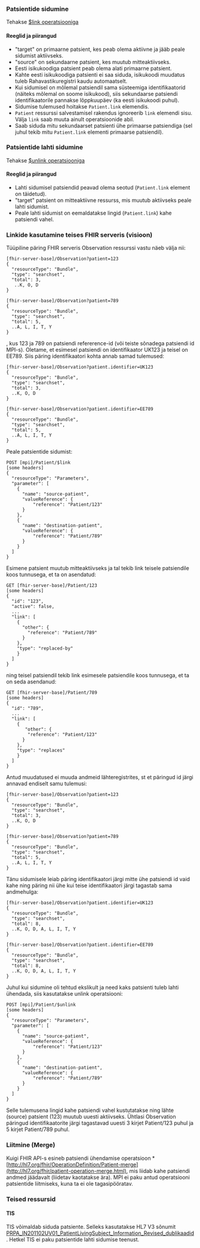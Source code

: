 ### Patsientide sidumine
Tehakse [$link operatsiooniga](OperationDefinition-patient-link.html)

#### Reeglid ja piirangud
- "target" on primaarne patsient, kes peab olema aktiivne ja jääb peale sidumist aktiivseks.
- "source" on sekundaarne patsient, kes muutub mitteaktiivseks.
- Eesti isikukoodiga patsient peab olema alati primaarne patsient.
- Kahte eesti isikukoodiga patsienti ei saa siduda, isikukoodi muudatus tuleb Rahavastikuregistri kaudu automaatselt.
- Kui sidumisel on mõlemal patsiendil sama süsteemiga identifikaatorid (näiteks mõlemal on soome isikukood), siis sekundaarse patsiendi identifikaatorile pannakse lõppkuupäev (ka eesti isikukoodi puhul).
- Sidumise tulemused hoitakse `Patient.link` elemendis.
- `Patient` ressurssi salvestamisel rakendus ignoreerib `link` elemendi sisu. Välja `link` saab muuta ainult operatsioonide abil.
- Saab siduda mitu sekundaarset patsienti ühe primaarse patsiendiga (sel juhul tekib mitu `Patient.link` elementi primaarse patsiendil).


### Patsientide lahti sidumine
Tehakse [$unlink operatsiooniga](OperationDefinition-patient-unlink.html)

#### Reeglid ja piirangud
- Lahti sidumisel patsiendid peavad olema seotud (`Patient.link` element on täidetud).
- "target" patsient on mitteaktiivne ressurss, mis muutub aktiivseks peale lahti sidumist.
- Peale lahti sidumist on eemaldatakse lingid (`Patient.link`) kahe patsiendi vahel.

### Linkide kasutamine teises FHIR serveris (visioon)
Tüüpiline päring FHIR serveris Observation ressurssi vastu näeb välja nii:
```
[fhir-server-base]/Observation?patient=123
{
  "resourceType": "Bundle",
  "type": "searchset",
  "total": 3,
   ..K, O, D
}
 
[fhir-server-base]/Observation?patient=789
{
  "resourceType": "Bundle",
  "type": "searchset",
  "total": 5,
  ..A, L, I, T, Y
}
```
, kus 123 ja 789 on patsiendi refererence-id (või teiste sõnadega patsiendi id MPI-s). Oletame, et esimesel patsiendi on identifikaator UK123 ja teisel on EE789. Siis päring identifikaatori kohta annab samad tulemused:

```
[fhir-server-base]/Observation?patient.identifier=UK123
{
  "resourceType": "Bundle",
  "type": "searchset",
  "total": 3,
  ..K, O, D
}
 
[fhir-server-base]/Observation?patient.identifier=EE789
{
  "resourceType": "Bundle",
  "type": "searchset",
  "total": 5,
  ..A, L, I, T, Y
}  
```

Peale patsientide sidumist:
```
POST [mpi]/Patient/$link
[some headers]
{
  "resourceType": "Parameters",
  "parameter": [
    {
      "name": "source-patient",
      "valueReference": {
          "reference": "Patient/123"
      }      
    },
    {
      "name": "destination-patient",
      "valueReference": {
          "reference": "Patient/789"
      }
    }
  ]
}
```

Esimene patsient muutub mitteaktiivseks ja tal tekib link teisele patsiendile koos tunnusega, et ta on asendatud:
```
GET [fhir-server-base]/Patient/123
[some headers]
{
  "id": "123",
  "active": false,
  ...
  "link": [
    {
      "other": {
        "reference": "Patient/789"
      }
    },
    "type": "replaced-by"
    }
  ]
}
```

ning teisel patsiendil tekib link esimesele patsiendile koos tunnusega, et ta on seda asendanud:
```
GET [fhir-server-base]/Patient/789
[some headers]
{
  "id": "789",
  ...
  "link": [
    {
       "other": {
        "reference": "Patient/123"
      }
    },
    "type": "replaces"
    }
  ]
}
```

Antud muudatused ei muuda andmeid lähteregistrites, st et päringud id järgi annavad endiselt samu tulemusi:
```
[fhir-server-base]/Observation?patient=123
{
  "resourceType": "Bundle",
  "type": "searchset",
  "total": 3,
  ..K, O, D
}
 
[fhir-server-base]/Observation?patient=789
{
  "resourceType": "Bundle",
  "type": "searchset",
  "total": 5,
  ..A, L, I, T, Y
}  
```

Tänu sidumisele leiab päring identifikaatori järgi mitte ühe patsiendi id vaid kahe ning päring nii ühe kui teise identifikaatori järgi tagastab sama andmehulga:
```
[fhir-server-base]/Observation?patient.identifier=UK123
{
  "resourceType": "Bundle",
  "type": "searchset",
  "total": 8,
  ..K, O, D, A, L, I, T, Y
}

[fhir-server-base]/Observation?patient.identifier=EE789
{
  "resourceType": "Bundle",
  "type": "searchset",
  "total": 8,
  ..K, O, D, A, L, I, T, Y
}  
```

Juhul kui sidumine oli tehtud ekslikult ja need kaks patsienti tuleb lahti ühendada, siis kasutatakse unlink operatsiooni:
```
POST [mpi]/Patient/$unlink
[some headers]
{
  "resourceType": "Parameters",
  "parameter": [
    {
      "name": "source-patient",
      "valueReference": {
          "reference": "Patient/123"
      }      
    },
    {
      "name": "destination-patient",
      "valueReference": {
          "reference": "Patient/789"
      }      
    }
  ]
}
```
Selle tulemusena lingid kahe patsiendi vahel kustutatakse ning lähte (source) patsient (123) muutub uuesti aktiivseks. Ühtlasi Observation päringud identifikaatorite järgi tagastavad uuesti 3 kirjet Patient/123 puhul ja 5 kirjet Patient/789 puhul.


### Liitmine (Merge) 
Kuigi FHIR API-s esineb patsiendi ühendamise operatsioon *[http://hl7.org/fhir/OperationDefinition/Patient-merge](http://hl7.org/fhir/patient-operation-merge.html), mis liidab kahe patsiendi andmed jäädavalt (liidetav kaotatakse ära).
MPI ei paku antud operatsiooni patsientide liitmiseks, kuna ta ei ole tagasipööratav.

### Teised ressursid
#### TIS
TIS võimaldab siduda patsiente. Selleks kasutatakse HL7 V3 sõnumit [PRPA_IN201102UV01_PatientLivingSubject_Information_Revised_dublikaadid](https://pub.e-tervis.ee/standards2/Standards/8.0/DL/XML/PRPA_IN201102UV01_PatientLivingSubject_Information_Revised_dublikaadid.xml). Hetkel TIS ei paku patsientide lahti sidumise teenust.
